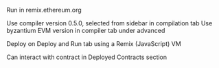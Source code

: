 Run in remix.ethereum.org

Use compiler version 0.5.0, selected from sidebar in compilation tab
Use byzantium EVM version in compiler tab under advanced

Deploy on Deploy and Run tab using a Remix (JavaScript) VM

Can interact with contract in Deployed Contracts section
